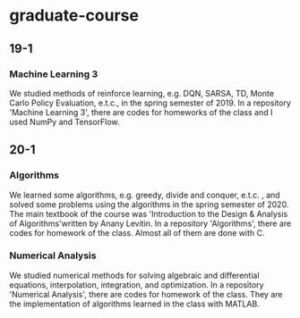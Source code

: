 # graduate-course

## 19-1

### Machine Learning 3

We studied methods of reinforce learning, e.g. DQN, SARSA, TD, Monte Carlo Policy Evaluation, e.t.c., in the spring semester of 2019. In a repository 'Machine Learning 3', there are codes for homeworks of the class and I used NumPy and TensorFlow.

## 20-1

### Algorithms

We learned some algorithms, e.g. greedy, divide and conquer, e.t.c. , and solved some problems using the algorithms in the spring semester of 2020. The main textbook of the course was 'Introduction to the Design & Analysis of Algorithms'written by Anany Levitin. In a repository 'Algorithms', there are codes for homework of the class. Almost all of them are done with C.

### Numerical Analysis

We studied numerical methods for solving algebraic and differential equations, interpolation, integration, and optimization. In a repository 'Numerical Analysis', there are codes for homework of the class. They are the implementation of algorithms learned in the class with MATLAB.


